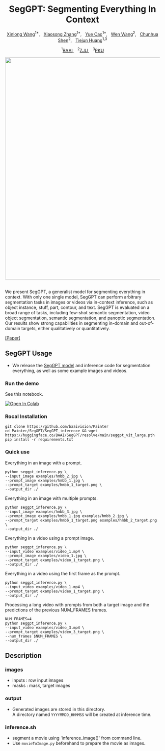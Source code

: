 <div align="center">
<h1>SegGPT: Segmenting Everything In Context </h1>

[Xinlong Wang](https://www.xloong.wang/)<sup>1*</sup>, &nbsp; [Xiaosong Zhang](https://scholar.google.com/citations?user=98exn6wAAAAJ&hl=en)<sup>1*</sup>, &nbsp; [Yue Cao](http://yue-cao.me/)<sup>1*</sup>, &nbsp; [Wen Wang](https://scholar.google.com/citations?user=1ks0R04AAAAJ&hl)<sup>2</sup>, &nbsp;  [Chunhua Shen](https://cshen.github.io/)<sup>2</sup>, &nbsp; [Tiejun Huang](https://scholar.google.com/citations?user=knvEK4AAAAAJ&hl=en)<sup>1,3</sup>

<sup>1</sup>[BAAI](https://www.baai.ac.cn/english.html), &nbsp; <sup>2</sup>[ZJU](https://www.zju.edu.cn/english/), &nbsp; <sup>3</sup>[PKU](https://english.pku.edu.cn/)
<br>
  
<image src="seggpt_teaser.png" width="720px" />
<br>

</div>

<br>

   We present SegGPT, a generalist model for segmenting everything in context. With only one single model, SegGPT can perform arbitrary segmentation tasks in images or videos via in-context inference, such as object instance, stuff, part, contour, and text. 
   SegGPT is evaluated on a broad range of tasks, including few-shot semantic segmentation, video object segmentation, semantic segmentation, and panoptic segmentation. 
   Our results show strong capabilities in segmenting in-domain and out-of-domain targets, either qualitatively or quantitatively. 

[[Paper]](https://arxiv.org/abs/2304.03284)

## **SegGPT Usage**
- We release the [SegGPT model](https://huggingface.co/BAAI/SegGPT/blob/main/seggpt_vit_large.pth) and inference code for segmentation everything, as well as some example images and videos.

### Run the demo
See this notebook. <br>

[![Open In Colab](https://colab.research.google.com/assets/colab-badge.svg)](https://colab.research.google.com/drive/1UmU6PzQbbFWr-BkfCIb7h0z9Kjc1e_Ul#scrollTo=Qel8tPKOS_I-)

### Rocal Installation
```
git clone https://github.com/baaivision/Painter
cd Painter/SegGPT/SegGPT_inference && wget https://huggingface.co/BAAI/SegGPT/resolve/main/seggpt_vit_large.pth
pip install -r requirements.txt
```



### Quick use
Everything in an image with a prompt.
```
python seggpt_inference.py \
--input_image examples/hmbb_2.jpg \
--prompt_image examples/hmbb_1.jpg \
--prompt_target examples/hmbb_1_target.png \
--output_dir ./
```

Everything in an image with multiple prompts.
```
python seggpt_inference.py \
--input_image examples/hmbb_3.jpg \
--prompt_image examples/hmbb_1.jpg examples/hmbb_2.jpg \
--prompt_target examples/hmbb_1_target.png examples/hmbb_2_target.png \
--output_dir ./
```

Everything in a video using a prompt image.
```
python seggpt_inference.py \
--input_video examples/video_1.mp4 \
--prompt_image examples/video_1.jpg \
--prompt_target examples/video_1_target.png \
--output_dir ./
```

Everything in a video using the first frame as the prompt.
```
python seggpt_inference.py \
--input_video examples/video_1.mp4 \
--prompt_target examples/video_1_target.png \
--output_dir ./
```

Processing a long video with prompts from both a target image and the predictions of the previous NUM_FRAMES frames.
```
NUM_FRAMES=4
python seggpt_inference.py \
--input_video examples/video_3.mp4 \
--prompt_target examples/video_3_target.png \
--num_frames $NUM_FRAMES \
--output_dir ./
```

## Description

### images
- inputs : row input images
- masks : mask, target images 

### output
- Generated images are stored in this directory.<br>
A directory named `YYYYMMDD_HHMMSS` will be created at inference time. 

### inference.sh
- segment a movie using 'inference_image()' from command line.
- Use `movieToImage.py` beforehand to prepare the movie as images.

<!-- <div align="center">
<image src="rainbow.gif" width="720px" />
</div> -->
